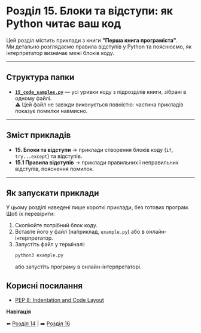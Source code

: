 # Розділ 15. Блоки та відступи: як Python читає ваш код

Цей розділ містить приклади з книги **"Перша книга програміста"**.  
Ми детально розглядаємо правила відступів у Python та пояснюємо, як інтерпретатор визначає межі блоків коду.

---

## Структура папки

- [**`15_code_samples.py`**](./15_code_samples.py) — усі уривки коду з підрозділів книги, зібрані в одному файлі.  
  ⚠️ Цей файл не завжди виконується повністю: частина прикладів показує помилки навмисно.

---

## Зміст прикладів

- **15. Блоки та відступи** → приклади створення блоків коду (`if`, `try...except`) та відступів.
- **15.1 Правила відступів** → приклади правильних і неправильних відступів, пояснення помилок.

---

## Як запускати приклади

У цьому розділі наведені лише короткі приклади, без готових програм.  
Щоб їх перевірити:  

1. Скопіюйте потрібний блок коду.  
2. Вставте його у файл (наприклад, `example.py`) або в онлайн-інтерпретатор.  
3. Запустіть файл у терміналі:  
    ```bash
    python3 example.py
    ```
    або запустіть програму в онлайн-інтерпретаторі.

## Корисні посилання

- [PEP 8: Indentation and Code Layout](https://peps.python.org/pep-0008/#indentation)

**Навігація**

⬅️ [Розділ 14](../../14/ua) | ➡️ [Розділ 16](../../16/ua)

